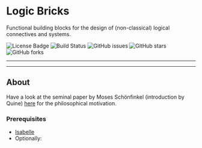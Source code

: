 # Logic Bricks

Functional building blocks for the design of (non-classical) logical connectives and systems.


![License Badge](https://img.shields.io/github/license/username/projectname?style=flat-square)
![Build Status](https://img.shields.io/github/actions/workflow/status/username/projectname/ci.yml?style=flat-square)
![GitHub issues](https://img.shields.io/github/issues/username/projectname?style=flat-square)
![GitHub stars](https://img.shields.io/github/stars/username/projectname?style=flat-square)
![GitHub forks](https://img.shields.io/github/forks/username/projectname?style=flat-square)

---

---

## About

Have a look at the seminal paper by Moses Schönfinkel (introduction by Quine)
[here](https://content.wolfram.com/sites/43/2020/12/Schonfinkel-OnTheBuildingBlocksOfMathematicalLogic.pdf) for the philosophical motivation.

### Prerequisites

- [Isabelle](https://isabelle.in.tum.de/)
- Optionally: 

